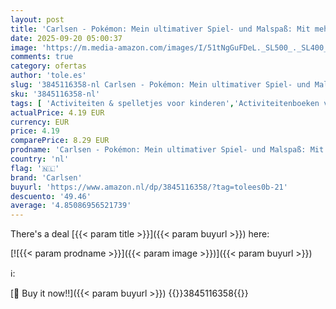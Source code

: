 ```yaml
---
layout: post
title: 'Carlsen - Pokémon: Mein ultimativer Spiel- und Malspaß: Mit mehr als 150 Stickern!'
date: 2025-09-20 05:00:37
image: 'https://m.media-amazon.com/images/I/51tNgGuFDeL._SL500_._SL400_.jpg'
comments: true
category: ofertas
author: 'tole.es'
slug: '3845116358-nl Carlsen - Pokémon: Mein ultimativer Spiel- und Malspaß:...'
sku: '3845116358-nl'
tags: [ 'Activiteiten & spelletjes voor kinderen','Activiteitenboeken voor kinderen','Boeken','Kinderboeken','Kinderboeken met vraag-en-antwoordspellen','Kinderboeken over spelletjes','Knutselen & schilderen voor kinderen','Literatuur & fictie voor kinderen','Puzzelboeken voor kinderen','carlsen','🇳🇱', ]
actualPrice: 4.19 EUR
currency: EUR
price: 4.19
comparePrice: 8.29 EUR
prodname: 'Carlsen - Pokémon: Mein ultimativer Spiel- und Malspaß: Mit mehr als 150 Stickern!'
country: 'nl'
flag: '🇳🇱'
brand: 'Carlsen'
buyurl: 'https://www.amazon.nl/dp/3845116358/?tag=tolees0b-21'
descuento: '49.46'
average: '4.85086956521739'
---
```


There's a deal [{{< param title >}}]({{< param buyurl >}})  here:

[![{{< param prodname >}}]({{< param image >}})]({{< param buyurl >}})

ℹ️:


[🛒 Buy it now!!]({{< param buyurl >}})
{{<world>}}3845116358{{</world>}}
